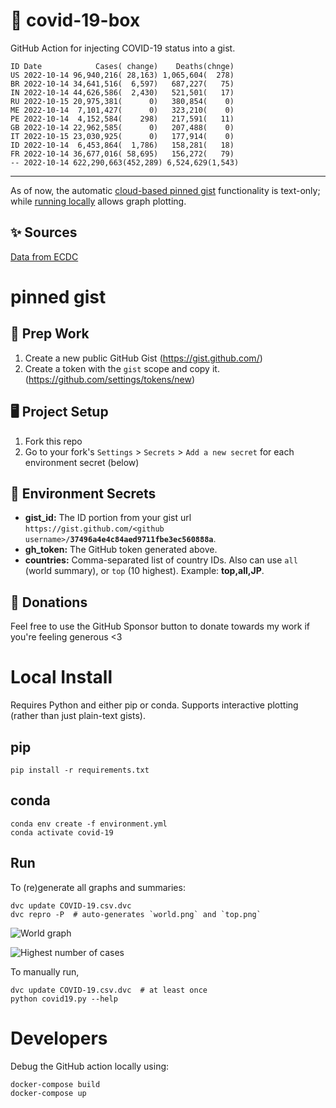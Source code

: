 # 🏥 covid-19-box

GitHub Action for injecting COVID-19 status into a gist.

```
ID Date            Cases( change)    Deaths(chnge)
US 2022-10-14 96,940,216( 28,163) 1,065,604(  278)
BR 2022-10-14 34,641,516(  6,597)   687,227(   75)
IN 2022-10-14 44,626,586(  2,430)   521,501(   17)
RU 2022-10-15 20,975,381(      0)   380,854(    0)
ME 2022-10-14  7,101,427(      0)   323,210(    0)
PE 2022-10-14  4,152,584(    298)   217,591(   11)
GB 2022-10-14 22,962,585(      0)   207,488(    0)
IT 2022-10-15 23,030,925(      0)   177,914(    0)
ID 2022-10-14  6,453,864(  1,786)   158,281(   18)
FR 2022-10-14 36,677,016( 58,695)   156,272(   79)
-- 2022-10-14 622,290,663(452,289) 6,524,629(1,543)
```

---

As of now, the automatic [cloud-based pinned gist](#pinned-gist) functionality is text-only;
while [running locally](#local-install) allows graph plotting.

## ✨ Sources

[Data from ECDC](https://www.ecdc.europa.eu/en/publications-data/download-todays-data-geographic-distribution-covid-19-cases-worldwide)

# pinned gist

## 🎒 Prep Work
1. Create a new public GitHub Gist (https://gist.github.com/)
1. Create a token with the `gist` scope and copy it. (https://github.com/settings/tokens/new)

## 🖥 Project Setup
1. Fork this repo
1. Go to your fork's `Settings` > `Secrets` > `Add a new secret` for each environment secret (below)

## 🤫 Environment Secrets
- **gist_id:** The ID portion from your gist url `https://gist.github.com/<github username>/`**`37496a4e4c84aed9711fbe3ec560888a`**.
- **gh_token:** The GitHub token generated above.
- **countries:** Comma-separated list of country IDs. Also can use `all` (world summary), or `top` (10 highest). Example: **top,all,JP**.

## 💸 Donations

Feel free to use the GitHub Sponsor button to donate towards my work if you're feeling generous <3

# Local Install

Requires Python and either pip or conda. Supports interactive plotting (rather than just plain-text gists).

## pip

```
pip install -r requirements.txt
```

## conda

```
conda env create -f environment.yml
conda activate covid-19
```

## Run

To (re)generate all graphs and summaries:

```
dvc update COVID-19.csv.dvc
dvc repro -P  # auto-generates `world.png` and `top.png`
```

![World graph](world.png)

![Highest number of cases](top.png)

To manually run,

```
dvc update COVID-19.csv.dvc  # at least once
python covid19.py --help
```

# Developers

Debug the GitHub action locally using:

```
docker-compose build
docker-compose up
```
